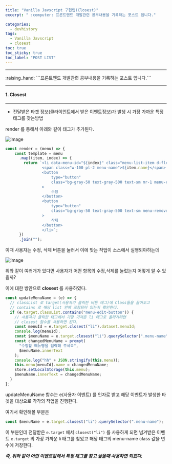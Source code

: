 ```yaml
---
title: "Vanilla Javscript 구현팁(Closest)"
excerpt: " :computer: 프론트엔드 개발관련 공부내용을 기록하는 포스트 입니다."

categories:
  - devhistory
tags:
  - Vanilla Javscript
  - closest
toc: true
toc_sticky: true
toc_label: "POST LIST"
---
```


<hr>
:raising_hand:  ```프론트엔드 개발관련 공부내용을 기록하는 포스트 입니다.```
<hr>

#### 1. Closest

---

- 전달받은 타겟 정보(클라이언트에서 받은 이벤트정보)가 발생 시 가장 가까운 특정 태그를 찾는방법

render 를 통해서 아래와 같이 태그가 추가된다.

![image](https://user-images.githubusercontent.com/56063287/146205677-92de615b-7c96-48f6-b1f5-94a864491ab3.png)

```js
const render = (menu) => {
    const template = menu
      .map((item, index) => {
        return `<li data-menu-id="${index}" class="menu-list-item d-flex items-center py-2">
                <span class="w-100 pl-2 menu-name">${item.name}</span>
                <button
                    type="button"
                    class="bg-gray-50 text-gray-500 text-sm mr-1 menu-edit-button"
                >
                    수정
                </button>
                <button
                    type="button"
                    class="bg-gray-50 text-gray-500 text-sm menu-remove-button"
                >
                    삭제
                </button>
                </li>`;
      })
      .join("");
```

이때 사용자는 수정, 삭제 버튼을 눌러서 이에 맞는 작업이 소스에서 실행되야하는데

![image](https://user-images.githubusercontent.com/56063287/146205950-07a10f1a-c3ba-48fb-8855-2f927def2944.png)

위와 같이 여러개가 있다면 사용자가 어떤 항목의 수정,삭제를 눌렀는지 어떻게 알 수 있을까?

이에 대한 방안으로 **closest** 를 사용하였다.

```js
const updateMenuName = (e) => {
  // classList 로 target(사용자가 클릭한 버튼 태그)에 Class들을 끌어오고
  // contains 로 해당 list 안에 포함되어 있는지 확인한다.
  if (e.target.classList.contains("menu-edit-button")) {
    // 사용자가 클릭한 태그에서 가장 가까운 li 태그로 올라가려면
    // closest 함수를 사용하면 된다.
    const menuId = e.target.closest("li").dataset.menuId;
    console.log(menuId);
    const $menuName = e.target.closest("li").querySelector(".menu-name");
    const changedMenuName = prompt(
      "수정할 메뉴명을 입력해 주세요",
      $menuName.innerText
    );
    console.log("hh" + JSON.stringify(this.menu));
    this.menu[menuId].name = changedMenuName;
    store.setLocalStorage(this.menu);
    $menuName.innerText = changedMenuName;
  }
};
```

updateMenuName 함수는 e(사용자 이벤트) 를 인자로 받고 해당 이벤트가 발생한 타겟을 대상으로 각각의 작업을 진행한다.

여기서 확인해볼 부분은

```js
const $menuName = e.target.closest("li").querySelector(".menu-name");
```

이 부분인데 전달받은 `e.target` 에서 `closest("li")` 를 사용하게 되면 넘겨받은
이벤트 `e.target` 의 가장 가까운 li 태그를 찾았고 해당 태그의 menu-name class 값을
변수에 저장한다.

**_즉, 위와 같이 어떤 이벤트값에서 특정 태그를 찾고 싶을때 사용하면 되겠다._**
